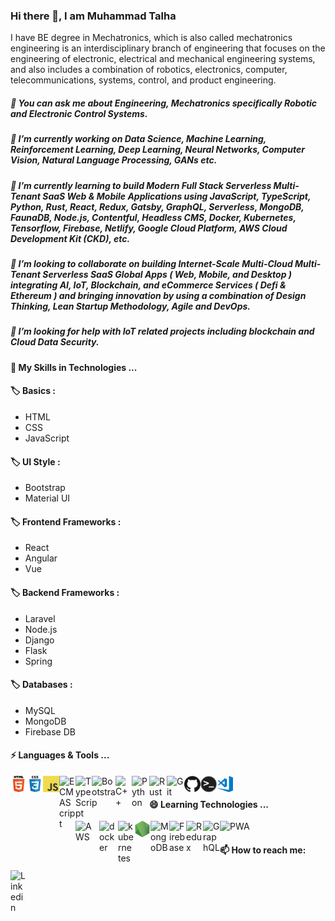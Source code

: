 ### Hi there 👋, I am Muhammad Talha
I have BE degree in Mechatronics, which is also called mechatronics engineering is an interdisciplinary branch of engineering that focuses on the engineering of electronic, electrical and mechanical engineering systems, and also includes a combination of robotics, electronics, computer, telecommunications, systems, control, and product engineering.

##### 💬 You can ask me about Engineering, Mechatronics specifically Robotic and Electronic Control Systems.
##### 🔭 I’m currently working on Data Science, Machine Learning, Reinforcement Learning, Deep Learning, Neural Networks, Computer Vision, Natural Language Processing, GANs etc. 
##### 🌱 I’m currently learning to build Modern Full Stack Serverless Multi-Tenant SaaS Web & Mobile Applications using JavaScript, TypeScript, Python, Rust, React, Redux, Gatsby, GraphQL, Serverless, MongoDB, FaunaDB, Node.js, Contentful, Headless CMS, Docker, Kubernetes, Tensorflow, Firebase, Netlify, Google Cloud Platform, AWS Cloud Development Kit (CKD), etc. 
##### 👯 I’m looking to collaborate on building Internet-Scale Multi-Cloud Multi-Tenant Serverless SaaS Global Apps ( Web, Mobile, and Desktop ) integrating AI, IoT, Blockchain, and eCommerce Services ( Defi & Ethereum ) and bringing innovation by using a combination of Design Thinking, Lean Startup Methodology, Agile and DevOps.  
##### 🤔 I’m looking for help with IoT related projects including blockchain and Cloud Data Security. 

#### 🧱 My Skills in Technologies ...

#### 🏷️ Basics :
  - HTML
  - CSS
  - JavaScript

#### 🏷️ UI Style :
- Bootstrap
- Material UI

#### 🏷️ Frontend Frameworks :
- React
- Angular 
- Vue

#### 🏷️ Backend Frameworks :
- Laravel
- Node.js
- Django
- Flask
- Spring

#### 🏷️ Databases :
- MySQL
- MongoDB
- Firebase DB

#### ⚡ Languages & Tools ...
<img align="left" alt="HTML5" width="26px" src="https://raw.githubusercontent.com/github/explore/80688e429a7d4ef2fca1e82350fe8e3517d3494d/topics/html/html.png" />
<img align="left" alt="CSS3" width="26px" src="https://raw.githubusercontent.com/github/explore/80688e429a7d4ef2fca1e82350fe8e3517d3494d/topics/css/css.png" />
<img align="left" alt="JavaScript" width="26px" src="https://raw.githubusercontent.com/github/explore/80688e429a7d4ef2fca1e82350fe8e3517d3494d/topics/javascript/javascript.png" />
<img align="left" alt="ECMAScript" width="26px" src="https://upload.wikimedia.org/wikipedia/fa/d/d5/Ecmascript-logo-bf5110fcdc155bf03a62c7863573ec65-21213.png" />
<img align="left" alt="TypeScript" width="26px" src="https://encrypted-tbn0.gstatic.com/images?q=tbn:ANd9GcRbErme3WHnTAJjqqKRVlsnc6gfSTHFS_AfRA&usqp=CAU" />
<img align="left" alt="Bootstrap" width="38px" src="https://camo.githubusercontent.com/a664defdd5c2ec93a3fbfb51e0f2aaafa5dc57bf1e13aa47456ced037b3cebe8/68747470733a2f2f676574626f6f7473747261702e636f6d2f646f63732f352e302f6173736574732f6272616e642f626f6f7473747261702d6c6f676f2d736861646f772e706e67" />
<img align="left" alt="C++" width="26px" src="https://upload.wikimedia.org/wikipedia/commons/thumb/1/18/ISO_C%2B%2B_Logo.svg/306px-ISO_C%2B%2B_Logo.svg.png" /> 
<img align="left" alt="Python" width="28px" src="https://cdn.pling.com/img//hive/content-pre1/66411-1.png" />
<img align="left" alt="Rust" width="28px" src="https://camo.githubusercontent.com/6a6e79ad0737ed38a9c3597d4bca394b8994fb89/68747470733a2f2f75706c6f61642e77696b696d656469612e6f72672f77696b6970656469612f636f6d6d6f6e732f7468756d622f642f64352f527573745f70726f6772616d6d696e675f6c616e67756167655f626c61636b5f6c6f676f2e7376672f3130323470782d527573745f70726f6772616d6d696e675f6c616e67756167655f626c61636b5f6c6f676f2e7376672e706e67" />
<img align="left" alt="Git" width="28px" src="https://git-scm.com/images/logos/downloads/Git-Icon-1788C.png" />
<img align="left" alt="GitHub" width="26px" src="https://raw.githubusercontent.com/github/explore/78df643247d429f6cc873026c0622819ad797942/topics/github/github.png" />
<img align="left" alt="Terminal" width="26px" src="https://raw.githubusercontent.com/github/explore/80688e429a7d4ef2fca1e82350fe8e3517d3494d/topics/terminal/terminal.png" />
<img align="left" alt="Visual Studio Code" width="26px" src="https://raw.githubusercontent.com/github/explore/80688e429a7d4ef2fca1e82350fe8e3517d3494d/topics/visual-studio-code/visual-studio-code.png" />

<br>

#### 😄 Learning Technologies ...
<img align="left" alt="AWS" width="38px" src="https://futurumresearch.com/wp-content/uploads/2020/01/aws-logo.png" />
<img align="left" alt="docker" width="30px" src="https://www.docker.com/sites/default/files/d8/styles/role_icon/public/2019-07/Moby-logo.png?itok=sYH_JEaJ" /> 
<img align="left" alt="kubernetes" width="26px" src="https://miro.medium.com/max/800/1*WpKHLIDsJZgWKJe-SkOtcg.png" /> 
<img align="left" alt="Node.js" width="26px" src="https://raw.githubusercontent.com/github/explore/80688e429a7d4ef2fca1e82350fe8e3517d3494d/topics/nodejs/nodejs.png" />
<img align="left" alt="MongoDB" width="30px" src="https://img.icons8.com/color/452/mongodb.png" />
<img align="left" alt="Firebase" width="27px" src="https://img.icons8.com/color/452/firebase.png" />
<img align="left" alt="Redux" width="27px" src="https://everyday.codes/wp-content/uploads/2020/01/0-U2DmhXYumRyXH6X1.png" />
<img align="left" alt="GraphQL" width="27px" src="https://upload.wikimedia.org/wikipedia/commons/thumb/1/17/GraphQL_Logo.svg/1200px-GraphQL_Logo.svg.png" />
<img align="left" alt="PWA" width="50px" src="https://upload.wikimedia.org/wikipedia/commons/thumb/d/d5/Progressive_Web_Apps_Logo.svg/1200px-Progressive_Web_Apps_Logo.svg.png" />

<br>

#### 📫 How to reach me:
<a href="https://www.linkedin.com/in/muhammad-talha-8418a81bb/" target="_blank">
<img align="left" width="26px" src="https://image.flaticon.com/icons/png/512/174/174857.png"; alt="Linkedin">
</a> 

<!--
**hmtalha786/hmtalha786** is a ✨ _special_ ✨ repository because its `README.md` (this file) appears on your GitHub profile.
Here are some ideas to get you started:
- 🔭 I’m currently working on ...
- 🌱 I’m currently learning ...
- 👯 I’m looking to collaborate on ...
- 🤔 I’m looking for help with ...
- 💬 Ask me about ...
- 📫 How to reach me: ...
- 😄 Pronouns: ...
- ⚡ Fun fact: ...
-->
